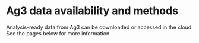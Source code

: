 # Ag3 data availability and methods

Analysis-ready data from Ag3 can be downloaded or accessed in the cloud. See the pages below for more information.

```{tableofcontents}
```


